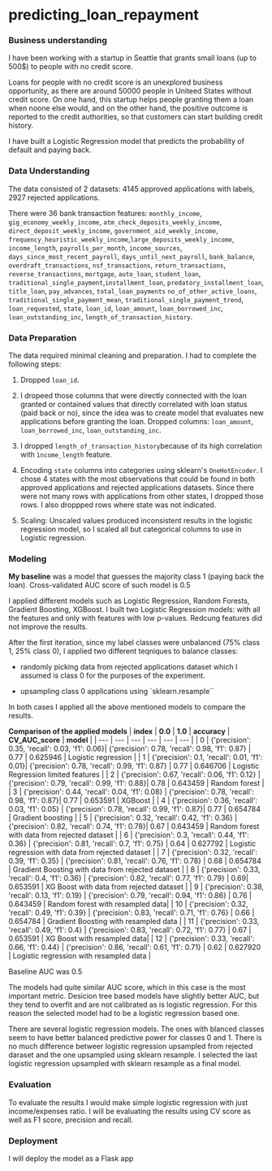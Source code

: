 # predicting_loan_repayment

### Business understanding

I have been working with a startup in Seattle that grants small loans (up to 500\$) to people with no credit score.

Loans for people with no credit score is an unexplored business opportunity, as there are around 50000 people in Uniteed States without credit score. On one hand, this startup helps people granting them a loan when noone else would, and on the other hand, the positive outcome is reported to the credit authorities, so that customers can start building credit history.

I have built a Logistic Regression model that predicts the probability of default and paying back.

### Data Understanding

The data consisted of 2 datasets: 4145 approved applications with labels, 2927 rejected applications.

There were 36 bank transaction features:
`monthly_income`, `gig_economy_weekly_income`, `atm_check_deposits_weekly_income`, `direct_deposit_weekly_income`, `government_aid_weekly_income`, `frequency_heuristic_weekly_income`,`large_deposits_weekly_income`, `income_length`, `payrolls_per_month`, `income_sources`, `days_since_most_recent_payroll`, `days_until_next_payroll`, `bank_balance`, `overdraft_transactions`, `nsf_transactions`, `return_transactions`, `reverse_transactions`,
`mortgage`, `auto_loan`, `student_loan`, `traditional_single_payment`,`installment_loan`, `predatory_installment_loan`, `title_loan`, `pay_advances`, `total_loan_payments` `no_of_other_active_loans`, `traditional_single_payment_mean`, `traditional_single_payment_trend`,
`loan_requested`, `state`, `loan_id`, `loan_amount`, `loan_borrowed_inc`, `loan_outstanding_inc`,
`length_of_transaction_history`.

### Data Preparation

The data required minimal cleaning and preparation. I had to complete the following steps:

1. Dropped `loan_id`.

2. I dropeed those columns that were directly connected with the loan granted or contained values that directly correlated with loan status (paid back or no), since the idea was to create model that evaluates new applications before granting the loan. Dropped columns: `loan_amount`, `loan_borrowed_inc`, `loan_outstanding_inc`.

3. I dropped `length_of_transaction_history`because of its high correlation with `ìncome_length` feature.

4. Encoding `state` columns into categories using sklearn's `OneHotEncoder`. I chose 4 states with the most observations that could be found in both approved applications and rejected applications datasets. Since there were not many rows with applications from other states, I dropped those rows. I also droppped rows where state was not indicated.

5. Scaling: Unscaled values produced inconsistent results in the logistic regression model, so I scaled all but categorical columns to use in Logistic regression.

### Modeling

**My baseline** was a model that guesses the majority class 1 (paying back the loan). Cross-validated AUC score of such model is 0.5

I applied different models such as Logistic Regression, Random Forests, Gradient Boosting, XGBoost. I built two Logistic Regression models: with all the features and only with features with low p-values. Redcung features did not improve the results.

After the first iteration, since my label classes were unbalanced (75% class 1, 25% class 0), I applied two different teqniques to balance classes:

- randomly picking data from rejected applications dataset which I assumed is class 0 for the purposes of the experiment.

- upsampling class 0 applications using `sklearn.resample``

In both cases I applied all the above mentioned models to compare the results.

**Comparison of the applied models**
| **index** | **0.0** | **1.0** | **accuracy** | **CV_AUC_score** | **model** |
| --- | --- | --- | --- | --- | --- |
| 0 | {'precision': 0.35, 'recall': 0.03, 'f1': 0.06}| {'precision': 0.78, 'recall': 0.98, 'f1': 0.87} | 0.77 | 0.625946 | Logistic regression |
| 1 | {'precision': 0.1, 'recall': 0.01, 'f1': 0.01}| {'precision': 0.78, 'recall': 0.99, 'f1': 0.87} | 0.77 | 0.646706 | Logistic Regression limited features |
| 2 | {'precision': 0.67, 'recall': 0.06, 'f1': 0.12} | {'precision': 0.79, 'recall': 0.99, 'f1': 0.88}| 0.78 | 0.643459 | Random forest |
| 3 | {'precision': 0.44, 'recall': 0.04, 'f1': 0.08} | {'precision': 0.78, 'recall': 0.98, 'f1': 0.87}| 0.77 | 0.653591 | XGBoost |
| 4 | {'precision': 0.36, 'recall': 0.03, 'f1': 0.05} | {'precision': 0.78, 'recall': 0.99, 'f1': 0.87}| 0.77 | 0.654784 | Gradient boosting |
| 5 | {'precision': 0.32, 'recall': 0.42, 'f1': 0.36} | {'precision': 0.82, 'recall': 0.74, 'f1': 0.78}| 0.67 | 0.643459 | Random forest with data from rejected dataset |
| 6 | {'precision': 0.3, 'recall': 0.44, 'f1': 0.36} | {'precision': 0.81, 'recall': 0.7, 'f1': 0.75} | 0.64 | 0.627792 | Logistic regression with data from rejected dataset |
| 7 | {'precision': 0.32, 'recall': 0.39, 'f1': 0.35} | {'precision': 0.81, 'recall': 0.76, 'f1': 0.78} | 0.68 | 0.654784 | Gradient Boosting with data from rejected dataset |
| 8 | {'precision': 0.33, 'recall': 0.4, 'f1': 0.36} | {'precision': 0.82, 'recall': 0.77, 'f1': 0.79} | 0.69| 0.653591 | XG Boost with data from rejected dataset |
| 9 | {'precision': 0.38, 'recall': 0.13, 'f1': 0.19} | {'precision': 0.79, 'recall': 0.94, 'f1': 0.86} | 0.76 | 0.643459 | Random forest with resampled data|
| 10 | {'precision': 0.32, 'recall': 0.49, 'f1': 0.39} | {'precision': 0.83, 'recall': 0.71, 'f1': 0.76} | 0.66 | 0.654784 | Gradient Boosting with resampled data |
| 11 | {'precision': 0.33, 'recall': 0.49, 'f1': 0.4} | {'precision': 0.83, 'recall': 0.72, 'f1': 0.77} | 0.67 | 0.653591 | XG Boost with resampled data|
| 12 | {'precision': 0.33, 'recall': 0.66, 'f1': 0.44} | {'precision': 0.86, 'recall': 0.61, 'f1': 0.71} | 0.62 | 0.627920 | Logistic regression with resampled data |

Baseline AUC was 0.5

The models had quite similar AUC score, which in this case is the most important metric. Desicion tree based models have slightly better AUC, but they tend to overfit and are not calibrated as is logistic regression. For this reason the selected model had to be a logistic regression based one.

There are several logistic regression models. The ones with blanced classes seem to have better balanced predictive power for classes 0 and 1. There is no much difference betweer logistic regression upsampled from rejected daraset and the one upsampled using sklearn resample. I selected the last logistic regression upsampled with sklearn resample as a final model.

### Evaluation

To evaluate the results I would make simple logistic regression with just income/expenses ratio. I will be evaluating the results using CV score as well as F1 score, precision and recall.

### Deployment

I will deploy the model as a Flask app
